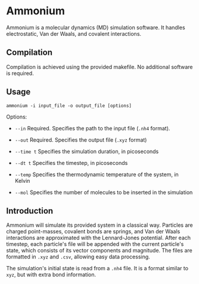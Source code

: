 # Ammonium

Ammonium is a molecular dynamics (MD) simulation software. It handles electrostatic, Van der Waals, and covalent interactions.

## Compilation

Compilation is achieved using the provided makefile. No additional software is required.

## Usage

`ammonium -i input_file -o output_file [options]`

Options:

- `--in` Required. Specifies the path to the input file (`.nh4` format).

- `--out` Required. Specifies the output file (`.xyz` format)

- `--time t` Specifies the simulation duration, in picoseconds

- `--dt t` Specifies the timestep, in picoseconds

- `--temp` Specifies the thermodynamic temperature of the system, in Kelvin

- `--mol` Specifies the number of molecules to be inserted in the simulation

## Introduction

Ammonium will simulate its provided system in a classical way. Particles are charged point-masses, covalent bonds are springs, and Van der Waals interactions are approximated with the Lennard-Jones potential. After each timestep, each particle's file will be appended with the current particle's state, which consists of its vector components and magnitude. The files are formatted in `.xyz` and `.csv`, allowing easy data processing.

The simulation's initial state is read from a `.nh4` file. It is a format similar to `xyz`, but with extra bond information.
